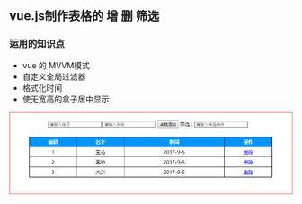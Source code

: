 ## vue.js制作表格的 增 删 筛选

### 运用的知识点

- vue 的 MVVM模式
- 自定义全局过滤器
- 格式化时间
- 使无宽高的盒子居中显示

![table](https://github.com/zd11210809/vueJs-/blob/master/images/01.png)